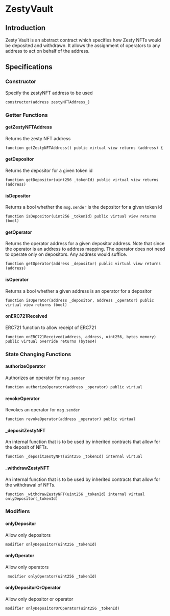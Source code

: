 # ZestyVault

## Introduction

Zesty Vault is an abstract contract which specifies how Zesty NFTs would be deposited and withdrawn. It allows the assignment of operators to any address to act on behalf of the address. 

## Specifications

### Constructor

Specify the zestyNFT address to be used

```text
constructor(address zestyNFTAddress_)
```

### Getter Functions

#### getZestyNFTAddress

Returns the zesty NFT address

```text
function getZestyNFTAddress() public virtual view returns (address) {
```

#### getDepositor

Returns the depositor for a given token id

```text
function getDepositor(uint256 _tokenId) public virtual view returns (address)
```

#### isDepositor

Returns a bool whether the `msg.sender` is the depositor for a given token id

```text
function isDepositor(uint256 _tokenId) public virtual view returns (bool)
```

#### getOperator

Returns the operator address for a given depositor address. Note that since the operator is an address to address mapping. The operator does not need to operate only on depositors. Any address would suffice.

```text
function getOperator(address _depositor) public virtual view returns (address)
```

#### isOperator

Returns a bool whether a given address is an operator for a depositor

```text
function isOperator(address _depositor, address _operator) public virtual view returns (bool)
```

#### onERC721Received

ERC721 function to allow receipt of ERC721

```text
function onERC721Received(address, address, uint256, bytes memory) public virtual override returns (bytes4)
```

### State Changing Functions

#### authorizeOperator

Authorizes an operator for `msg.sender`

```text
function authorizeOperator(address _operator) public virtual
```

#### revokeOperator

Revokes an operator for `msg.sender`

```text
function revokeOperator(address _operator) public virtual
```

#### \_depositZestyNFT

An internal function that is to be used by inherited contracts that allow for the deposit of NFTs.

```text
function _depositZestyNFT(uint256 _tokenId) internal virtual
```

#### \_withdrawZestyNFT

An internal function that is to be used by inherited contracts that allow for the withdrawal of NFTs.

```text
function _withdrawZestyNFT(uint256 _tokenId) internal virtual onlyDepositor(_tokenId)
```

### Modifiers

#### onlyDepositor

Allow only depositors

```text
modifier onlyDepositor(uint256 _tokenId)
```

#### onlyOperator

Allow only operators

```text
 modifier onlyOperator(uint256 _tokenId)
```

#### onlyDepositorOrOperator

Allow only depositor or operator

```text
modifier onlyDepositorOrOperator(uint256 _tokenId)
```





